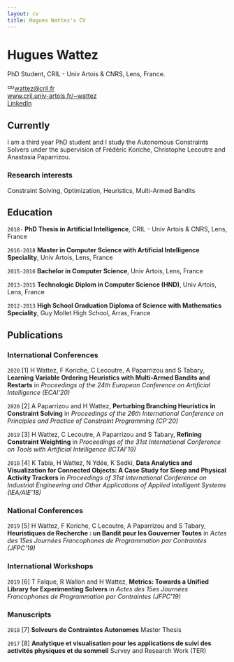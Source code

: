 ```yaml
---
layout: cv
title: Hugues Wattez's CV
---
```

# Hugues Wattez
PhD Student, CRIL - Univ Artois & CNRS, Lens, France.

<div id="webaddress">
<div><svg xmlns="http://www.w3.org/2000/svg" width="16" height="16" fill="currentColor" class="bi bi-link" viewBox="0 0 16 16">
  <path d="M6.354 5.5H4a3 3 0 0 0 0 6h3a3 3 0 0 0 2.83-4H9c-.086 0-.17.01-.25.031A2 2 0 0 1 7 10.5H4a2 2 0 1 1 0-4h1.535c.218-.376.495-.714.82-1z"/>
  <path d="M9 5.5a3 3 0 0 0-2.83 4h1.098A2 2 0 0 1 9 6.5h3a2 2 0 1 1 0 4h-1.535a4.02 4.02 0 0 1-.82 1H12a3 3 0 1 0 0-6H9z"/>
</svg><a href="wattez@cril.fr">wattez@cril.fr</a></div>
<div><a href="http://www.cril.univ-artois.fr/~wattez">www.cril.univ-artois.fr/~wattez</a></div>
<div><a href="https://www.linkedin.com/in/hugues-wattez-348070145">LinkedIn</a></div>
</div>


## Currently

I am a third year PhD student and I study the Autonomous Constraints Solvers under the supervision of Frédéric Koriche, Christophe Lecoutre and Anastasia Paparrizou.

### Research interests

Constraint Solving, Optimization, Heuristics, Multi-Armed Bandits

## Education

`2018-`
__PhD Thesis in Artificial Intelligence__, CRIL - Univ Artois & CNRS, Lens, France

`2016-2018`
__Master in Computer Science with Artificial Intelligence Speciality__, Univ Artois, Lens, France

`2015-2016`
__Bachelor in Computer Science__, Univ Artois, Lens, France

`2013-2015`
__Technologic Diplom in Computer Science (HND)__, Univ Artois, Lens, France

`2012-2013`
__High School Graduation Diploma of Science with Mathematics Speciality__, Guy Mollet High School, Arras, France

## Publications

<!-- A list is also available [online](http://scholar.google.co.uk/citations?user=AEYuMjIAAAAJ)  -->

### International Conferences

`2020`
[1] H Wattez, F Koriche, C Lecoutre, A Paparrizou and S Tabary, __Learning Variable Ordering Heuristics with Multi-Armed Bandits and Restarts__ in *Proceedings of the 24th European Conference on Artificial Intelligence (ECAI'20)*

`2020`
[2] A Paparrizou and H Wattez, __Perturbing Branching Heuristics in Constraint Solving__ in *Proceedings of the 26th International Conference on Principles and Practice of Constraint Programming (CP'20)*

`2019`
[3] H Wattez, C Lecoutre, A Paparrizou and S Tabary, __Refining Constraint Weighting__ in *Proceedings of the 31st International Conference on Tools with Artificial Intelligence (ICTAI'19)*

`2018`
[4] K Tabia, H Wattez, N Ydée, K Sedki, __Data Analytics and Visualization for Connected Objects: A Case Study for Sleep and Physical Activity Trackers__ in *Proceedings of 31st International Conference on Industrial Engineering and Other Applications of Applied Intelligent Systems (IEA/AIE’18)*

### National Conferences

`2019`
[5] H Wattez, F Koriche, C Lecoutre, A Paparrizou and S Tabary, __Heuristiques de Recherche : un Bandit pour les Gouverner Toutes__ in *Actes des 15es Journées Francophones de Programmation par Contraintes (JFPC'19)*

### International Workshops

`2019`
[6] T Falque, R Wallon and H Wattez, __Metrics: Towards a Unified Library for Experimenting Solvers__ in *Actes des 15es Journées Francophones de Programmation par Contraintes (JFPC'19)*

### Manuscripts

`2018`
[7] __Solveurs de Contraintes Autonomes__ Master Thesis

`2017`
[8] __Analytique et visualisation pour les applications de suivi des activités physiques et du sommeil__ Survey and Research Work (TER)

<!-- Last updated: April 2021 -->


